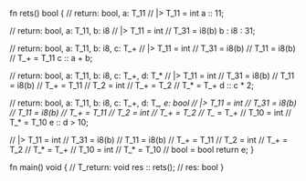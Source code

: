 
fn rets() bool {
  // return: bool, a: T_11
  // |> T_11 = int
  a :: 11;

  // return: bool, a: T_11, b: i8
  // |> T_11 = int
  //    T_31 = i8(b)
  b : i8 : 31;

  // return: bool, a: T_11, b: i8, c: T_+
  // |> T_11 = int
  //    T_31 = i8(b)
  //    T_11 = i8(b)
  //    T_+ = T_11
  c :: a + b;

  // return: bool, a: T_11, b: i8, c: T_+, d: T_*
  // |> T_11 = int
  //    T_31 = i8(b)
  //    T_11 = i8(b)
  //    T_+ = T_11
  //    T_2 = int
  //    T_+ = T_2
  //    T_* = T_+
  d :: c * 2;

  // return: bool, a: T_11, b: i8, c: T_+, d: T_*, e: bool
  // |> T_11 = int
  //    T_31 = i8(b)
  //    T_11 = i8(b)
  //    T_+ = T_11
  //    T_2 = int
  //    T_+ = T_2
  //    T_* = T_+
  //    T_10 = int
  //    T_* = T_10
  e :: d > 10;

  // |> T_11 = int
  //    T_31 = i8(b)
  //    T_11 = i8(b)
  //    T_+ = T_11
  //    T_2 = int
  //    T_+ = T_2
  //    T_* = T_+
  //    T_10 = int
  //    T_* = T_10
  //    bool = bool
  return e;
}

fn main() void {    // T_return: void
    res :: rets();  // res: bool
}
